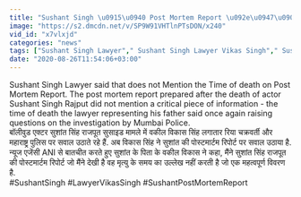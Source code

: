 ```yaml
---
title: "Sushant Singh \u0915\u0940 Post Mortem Report \u092e\u0947\u0902 \u0928\u0939\u0940\u0902 \u0932\u093f\u0916\u093e \u0939\u0948 Death Time, Lawyer \u0928\u0947 \u0909\u0920\u093e\u090f \u0938\u0935\u093e\u0932 \u0935\u0928\u0907\u0902\u0921\u093f\u092f\u093e \u0939\u093f\u0902\u0926\u0940"
image: "https://s2.dmcdn.net/v/SP9W91VHTlnPTsDON/x240"
vid_id: "x7vlxjd"
categories: "news"
tags: ["Sushant Singh Lawyer"," Sushant Singh Lawyer Vikas Singh"," Sushant Singh father"]
date: "2020-08-26T11:54:06+03:00"
---
```

Sushant Singh Lawyer said that does not Mention the Time of death on Post Mortem Report. The post mortem report prepared after the death of actor Sushant Singh Rajput did not mention a critical piece of information - the time of death the lawyer representing his father said once again raising questions on the investigation by Mumbai Police.    <br>बॉलीवुड एक्टर सुशांत सिंह राजपूत सुसाइड मामले में वकील विकास सिंह लगातार रिया चक्रवर्ती और महाराष्ट्र पुलिस पर सवाल उठाते रहे हैं. अब विकास सिंह ने सुशांत की पोस्टमार्टम रिपोर्ट पर सवाल उठाया है. न्यूज एजेंसी ANI से बातचीत करते हुए सुशांत के पिता के वकील विकास ने कहा, मैंने सुशांत सिंह राजपूत की पोस्टमार्टम रिपोर्ट जो मैंने देखी है वह मृत्यु के समय का उल्लेख नहीं करती है जो एक महत्वपूर्ण विवरण है.    <br>#SushantSingh #LawyerVikasSingh #SushantPostMortemReport
